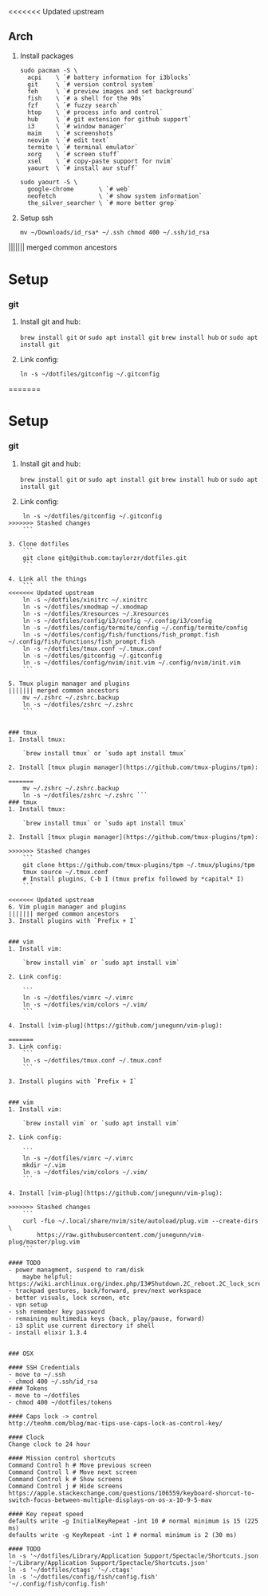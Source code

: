 <<<<<<< Updated upstream
## Arch

1. Install packages
    ```
    sudo pacman -S \
      acpi    \ `# battery information for i3blocks`
      git     \ `# version control system`
      feh     \ `# preview images and set background`
      fish    \ `# a shell for the 90s`
      fzf     \ `# fuzzy search`
      htop    \ `# process info and control`
      hub     \ `# git extension for github support`
      i3      \ `# window manager`
      maim    \ `# screenshots`
      neovim  \ `# edit text`
      termite \ `# terminal emulator`
      xorg    \ `# screen stuff`
      xsel    \ `# copy-paste support for nvim`
      yaourt  \ `# install aur stuff`

    sudo yaourt -S \
      google-chrome       \ `# web`
      neofetch            \ `# show system information`
      the_silver_searcher \ `# more better grep`
      ```

2. Setup ssh
    ``` 
    mv ~/Downloads/id_rsa* ~/.ssh chmod 400 ~/.ssh/id_rsa
||||||| merged common ancestors
# Setup

### git
1. Install git and hub:

    `brew install git` or `sudo apt install git`
    `brew install hub` or `sudo apt install git`

2. Link config:

    ```
    ln -s ~/dotfiles/gitconfig ~/.gitconfig
=======
# Setup

### git
1. Install git and hub:

    `brew install git` or `sudo apt install git`
    `brew install hub` or `sudo apt install git`

2. Link config:
```
    ln -s ~/dotfiles/gitconfig ~/.gitconfig
>>>>>>> Stashed changes
    ```

3. Clone dotfiles
    ```
    git clone git@github.com:taylorzr/dotfiles.git
    ```

4. Link all the things
    ```
<<<<<<< Updated upstream
    ln -s ~/dotfiles/xinitrc ~/.xinitrc
    ln -s ~/dotfiles/xmodmap ~/.xmodmap
    ln -s ~/dotfiles/Xresources ~/.Xresources
    ln -s ~/dotfiles/config/i3/config ~/.config/i3/config
    ln -s ~/dotfiles/config/termite/config ~/.config/termite/config
    ln -s ~/dotfiles/config/fish/functions/fish_prompt.fish ~/.config/fish/functions/fish_prompt.fish
    ln -s ~/dotfiles/tmux.conf ~/.tmux.conf
    ln -s ~/dotfiles/gitconfig ~/.gitconfig
    ln -s ~/dotfiles/config/nvim/init.vim ~/.config/nvim/init.vim
    ```

5. Tmux plugin manager and plugins
||||||| merged common ancestors
    mv ~/.zshrc ~/.zshrc.backup
    ln -s ~/dotfiles/zshrc ~/.zshrc
    ```


### tmux
1. Install tmux:

    `brew install tmux` or `sudo apt install tmux`

2. Install [tmux plugin manager](https://github.com/tmux-plugins/tpm):

=======
    mv ~/.zshrc ~/.zshrc.backup
    ln -s ~/dotfiles/zshrc ~/.zshrc ``` 
### tmux
1. Install tmux:

    `brew install tmux` or `sudo apt install tmux`

2. Install [tmux plugin manager](https://github.com/tmux-plugins/tpm):

>>>>>>> Stashed changes
    ```
    git clone https://github.com/tmux-plugins/tpm ~/.tmux/plugins/tpm
    tmux source ~/.tmux.conf
    # Install plugins, C-b I (tmux prefix followed by *capital* I)
    ```

<<<<<<< Updated upstream
6. Vim plugin manager and plugins
||||||| merged common ancestors
3. Install plugins with `Prefix + I`


### vim
1. Install vim:

    `brew install vim` or `sudo apt install vim`

2. Link config:

    ```
    ln -s ~/dotfiles/vimrc ~/.vimrc
    ln -s ~/dotfiles/vim/colors ~/.vim/
    ```

4. Install [vim-plug](https://github.com/junegunn/vim-plug):

=======
3. Link config:
    ```
    ln -s ~/dotfiles/tmux.conf ~/.tmux.conf
    ```

3. Install plugins with `Prefix + I`


### vim
1. Install vim:

    `brew install vim` or `sudo apt install vim`

2. Link config:

    ```
    ln -s ~/dotfiles/vimrc ~/.vimrc
    mkdir ~/.vim
    ln -s ~/dotfiles/vim/colors ~/.vim/
    ```

4. Install [vim-plug](https://github.com/junegunn/vim-plug):

>>>>>>> Stashed changes
    ```
    curl -fLo ~/.local/share/nvim/site/autoload/plug.vim --create-dirs \
        https://raw.githubusercontent.com/junegunn/vim-plug/master/plug.vim
    ```

#### TODO
- power managment, suspend to ram/disk
    maybe helpful: https://wiki.archlinux.org/index.php/I3#Shutdown.2C_reboot.2C_lock_screen
- trackpad gestures, back/forward, prev/next workspace
- better visuals, lock screen, etc
- vpn setup
- ssh remember key password
- remaining multimedia keys (back, play/pause, forward)
- i3 split use current directory if shell
- install elixir 1.3.4


### OSX

#### SSH Credentials
- move to ~/.ssh
- chmod 400 ~/.ssh/id_rsa
#### Tokens
- move to ~/dotfiles
- chmod 400 ~/dotfiles/tokens

#### Caps lock -> control
http://teohm.com/blog/mac-tips-use-caps-lock-as-control-key/

#### Clock
Change clock to 24 hour

#### Mission control shortcuts
Command Control h # Move previous screen
Command Control l # Move next screen
Command Control k # Show screens
Command Control j # Hide screens
https://apple.stackexchange.com/questions/106559/keyboard-shorcut-to-switch-focus-between-multiple-displays-on-os-x-10-9-5-mav

#### Key repeat speed
defaults write -g InitialKeyRepeat -int 10 # normal minimum is 15 (225
ms)
defaults write -g KeyRepeat -int 1 # normal minimum is 2 (30 ms)

#### TODO
ln -s '~/dotfiles/Library/Application Support/Spectacle/Shortcuts.json '~/Library/Application Support/Spectacle/Shortcuts.json'
ln -s '~/dotfiles/ctags' '~/.ctags'
ln -s '~/dotfiles/config/fish/config.fish' '~/.config/fish/config.fish'
